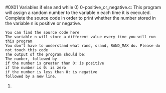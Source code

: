 #0X01 Variables if else and while
0) 0-positive_or_negative.c:
    This program will assign a random number to the variable n each time it is executed. Complete the source code in order to print whether the number stored in the variable n is positive or negative.

    You can find the source code here
    The variable n will store a different value every time you will run this program
    You don’t have to understand what rand, srand, RAND_MAX do. Please do not touch this code
    The output of the program should be:
    The number, followed by
    if the number is greater than 0: is positive
    if the number is 0: is zero
    if the number is less than 0: is negative
    followed by a new line.
1)